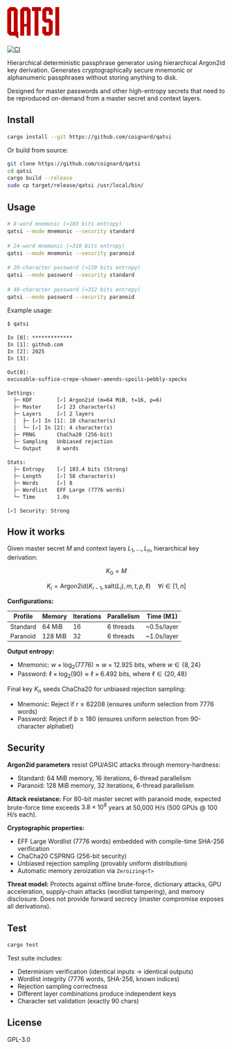 <img src="https://github.com/coignard/qatsi/blob/main/assets/logo.svg?raw=true" alt="Qatsi Logo" height="72">

[![CI](https://github.com/coignard/qatsi/actions/workflows/ci.yml/badge.svg)](https://github.com/coignard/qatsi/actions/workflows/ci.yml)

Hierarchical deterministic passphrase generator using hierarchical Argon2id key derivation. Generates cryptographically secure mnemonic or alphanumeric passphrases without storing anything to disk.

Designed for master passwords and other high-entropy secrets that need to be reproduced on-demand from a master secret and context layers.

## Install

```bash
cargo install --git https://github.com/coignard/qatsi
```

Or build from source:

```bash
git clone https://github.com/coignard/qatsi
cd qatsi
cargo build --release
sudo cp target/release/qatsi /usr/local/bin/
```

## Usage

```bash
# 8-word mnemonic (≈103 bits entropy)
qatsi --mode mnemonic --security standard

# 24-word mnemonic (≈310 bits entropy)
qatsi --mode mnemonic --security paranoid

# 20-character password (≈130 bits entropy)
qatsi --mode password --security standard

# 48-character password (≈312 bits entropy)
qatsi --mode password --security paranoid
```

Example usage:

```
$ qatsi

In [0]: *************
In [1]: github.com
In [2]: 2025
In [3]:

Out[0]:
excusable-suffice-crepe-shower-amends-spoils-pebbly-specks

Settings:
  ├─ KDF        [✓] Argon2id (m=64 MiB, t=16, p=6)
  ├─ Master     [✓] 23 character(s)
  ├─ Layers     [✓] 2 layers
  │  ├─ [✓] In [1]: 10 character(s)
  │  └─ [✓] In [2]: 4 character(s)
  ├─ PRNG       ChaCha20 (256-bit)
  ├─ Sampling   Unbiased rejection
  └─ Output     8 words

Stats:
  ├─ Entropy    [✓] 103.4 bits (Strong)
  ├─ Length     [✓] 58 character(s)
  ├─ Words      [✓] 8
  ├─ Wordlist   EFF Large (7776 words)
  └─ Time       1.0s

[✓] Security: Strong
```

## How it works

Given master secret $M$ and context layers $L_1, \ldots, L_n$, hierarchical key derivation:

$$K_0 = M$$

$$K_i = \text{Argon2id}(K_{i-1}, \text{salt}(L_i), m, t, p, \ell) \quad \forall i \in [1, n]$$

**Configurations:**

| Profile | Memory | Iterations | Parallelism | Time (M1) |
|---------|--------|------------|-------------|-----------|
| Standard | 64 MiB | 16 | 6 threads | ~0.5s/layer |
| Paranoid | 128 MiB | 32 | 6 threads | ~1.0s/layer |

**Output entropy:**

- Mnemonic: $w \times \log_2(7776) \approx w \times 12.925$ bits, where $w \in \{8, 24\}$
- Password: $\ell \times \log_2(90) \approx \ell \times 6.492$ bits, where $\ell \in \{20, 48\}$

Final key $K_n$ seeds ChaCha20 for unbiased rejection sampling:

- Mnemonic: Reject if $r \geq 62208$ (ensures uniform selection from 7776 words)
- Password: Reject if $b \geq 180$ (ensures uniform selection from 90-character alphabet)

## Security

**Argon2id parameters** resist GPU/ASIC attacks through memory-hardness:

- Standard: 64 MiB memory, 16 iterations, 6-thread parallelism
- Paranoid: 128 MiB memory, 32 iterations, 6-thread parallelism

**Attack resistance:** For 80-bit master secret with paranoid mode, expected brute-force time exceeds $3.8 \times 10^8$ years at 50,000 H/s (500 GPUs @ 100 H/s each).

**Cryptographic properties:**

- EFF Large Wordlist (7776 words) embedded with compile-time SHA-256 verification
- ChaCha20 CSPRNG (256-bit security)
- Unbiased rejection sampling (provably uniform distribution)
- Automatic memory zeroization via `Zeroizing<T>`

**Threat model:** Protects against offline brute-force, dictionary attacks, GPU acceleration, supply-chain attacks (wordlist tampering), and memory disclosure. Does not provide forward secrecy (master compromise exposes all derivations).

## Test

```bash
cargo test
```

Test suite includes:
- Determinism verification (identical inputs → identical outputs)
- Wordlist integrity (7776 words, SHA-256, known indices)
- Rejection sampling correctness
- Different layer combinations produce independent keys
- Character set validation (exactly 90 chars)

## License

GPL-3.0
